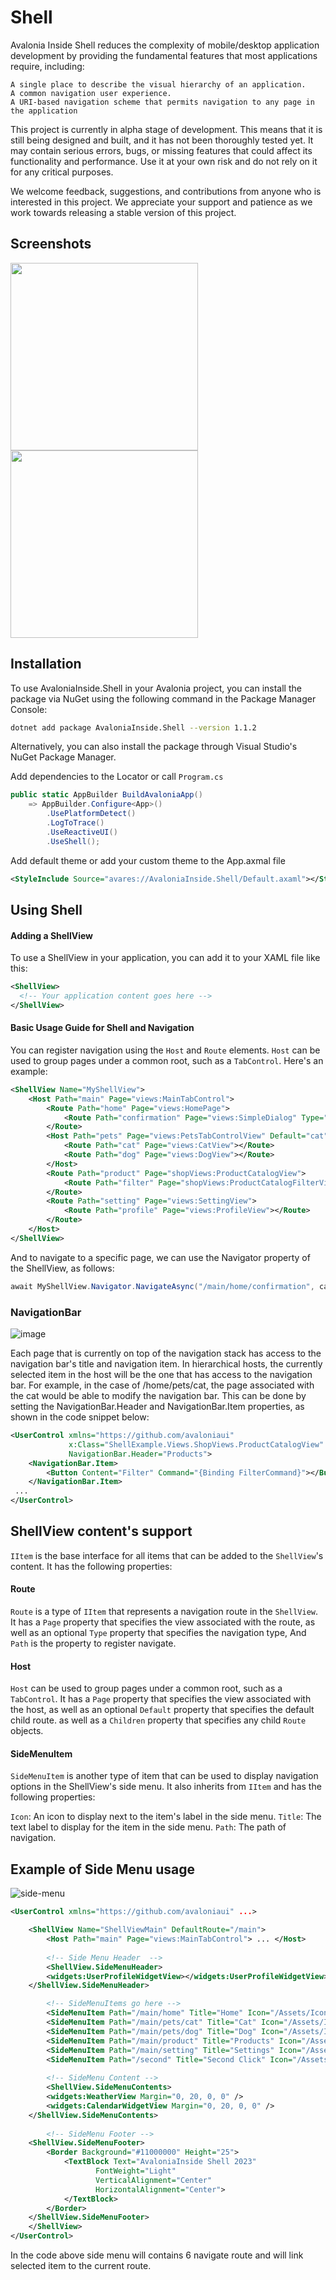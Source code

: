 # Shell

Avalonia Inside Shell reduces the complexity of mobile/desktop application development by providing the fundamental features that most applications require, including:

    A single place to describe the visual hierarchy of an application.
    A common navigation user experience.
    A URI-based navigation scheme that permits navigation to any page in the application
    

This project is currently in alpha stage of development. This means that it is still being designed and built, and it has not been thoroughly tested yet. It may contain serious errors, bugs, or missing features that could affect its functionality and performance. Use it at your own risk and do not rely on it for any critical purposes.

We welcome feedback, suggestions, and contributions from anyone who is interested in this project. We appreciate your support and patience as we work towards releasing a stable version of this project.


## Screenshots

<img src="https://user-images.githubusercontent.com/956077/226295190-cbe81c7d-4054-4c07-9e5c-7ee7149c1468.png" width="300"/> <img src="https://user-images.githubusercontent.com/956077/226295294-3d4f1f9e-941d-4248-b941-a0c35ca0533a.png" width="300"/>  

## Installation

To use AvaloniaInside.Shell in your Avalonia project, you can install the package via NuGet using the following command in the Package Manager Console:

```bash
dotnet add package AvaloniaInside.Shell --version 1.1.2
```

Alternatively, you can also install the package through Visual Studio's NuGet Package Manager.

Add dependencies to the Locator or call `Program.cs`
```csharp
public static AppBuilder BuildAvaloniaApp()
	=> AppBuilder.Configure<App>()
		.UsePlatformDetect()
		.LogToTrace()
		.UseReactiveUI()
		.UseShell();
```

Add default theme or add your custom theme to the App.axmal file
```xml
<StyleInclude Source="avares://AvaloniaInside.Shell/Default.axaml"></StyleInclude>
```

## Using Shell

#### Adding a ShellView
To use a ShellView in your application, you can add it to your XAML file like this:
```xml
<ShellView>
  <!-- Your application content goes here -->
</ShellView>
```

#### Basic Usage Guide for Shell and Navigation
You can register navigation using the `Host` and `Route` elements. `Host` can be used to group pages under a common root, such as a `TabControl`. Here's an example:

```xml
<ShellView Name="MyShellView">
    <Host Path="main" Page="views:MainTabControl">
        <Route Path="home" Page="views:HomePage">
            <Route Path="confirmation" Page="views:SimpleDialog" Type="Modal"></Route>
        </Route>
        <Host Path="pets" Page="views:PetsTabControlView" Default="cat">
            <Route Path="cat" Page="views:CatView"></Route>
            <Route Path="dog" Page="views:DogView"></Route>
        </Host>
        <Route Path="product" Page="shopViews:ProductCatalogView">
            <Route Path="filter" Page="shopViews:ProductCatalogFilterView" Type="Modal"></Route>
        </Route>
        <Route Path="setting" Page="views:SettingView">
            <Route Path="profile" Page="views:ProfileView"></Route>
        </Route>
    </Host>
</ShellView>
```

And to navigate to a specific page, we can use the Navigator property of the ShellView, as follows:

```csharp
await MyShellView.Navigator.NavigateAsync("/main/home/confirmation", cancellationToken);
```

### NavigationBar 
![image](https://user-images.githubusercontent.com/956077/227613963-9b1a10b5-c2b0-4dcb-ba43-cd72f3a27333.png)

Each page that is currently on top of the navigation stack has access to the navigation bar's title and navigation item. In hierarchical hosts, the currently selected item in the host will be the one that has access to the navigation bar. For example, in the case of /home/pets/cat, the page associated with the cat would be able to modify the navigation bar. This can be done by setting the NavigationBar.Header and NavigationBar.Item properties, as shown in the code snippet below:

```xml
<UserControl xmlns="https://github.com/avaloniaui"
             x:Class="ShellExample.Views.ShopViews.ProductCatalogView"
             NavigationBar.Header="Products">
	<NavigationBar.Item>
		<Button Content="Filter" Command="{Binding FilterCommand}"></Button>
	</NavigationBar.Item>
 ...
</UserControl>
```


## ShellView content's support

`IItem` is the base interface for all items that can be added to the `ShellView`'s content. It has the following properties:

#### Route

`Route` is a type of `IItem` that represents a navigation route in the `ShellView`. It has a `Page` property that specifies the view associated with the route, as well as an optional `Type` property that specifies the navigation type, And `Path` is the property to register navigate.

#### Host

`Host` can be used to group pages under a common root, such as a `TabControl`.
It has a `Page` property that specifies the view associated with the host, as well as an optional `Default` property that specifies the default child route. as well as a `Children` property that specifies any child `Route` objects. 

#### SideMenuItem

`SideMenuItem` is another type of item that can be used to display navigation options in the ShellView's side menu. It also inherits from `IItem` and has the following properties:

`Icon`: An icon to display next to the item's label in the side menu.
`Title`: The text label to display for the item in the side menu.
`Path`: The path of navigation.

## Example of Side Menu usage

![side-menu](https://user-images.githubusercontent.com/956077/227538250-f5f86187-6c0f-46a0-803e-951b02abdccd.png)


```xml
<UserControl xmlns="https://github.com/avaloniaui" ...>

    <ShellView Name="ShellViewMain" DefaultRoute="/main">
        <Host Path="main" Page="views:MainTabControl"> ... </Host>
        
        <!-- Side Menu Header  -->
        <ShellView.SideMenuHeader>
		<widgets:UserProfileWidgetView></widgets:UserProfileWidgetView>
	</ShellView.SideMenuHeader>

        <!-- SideMenuItems go here -->
        <SideMenuItem Path="/main/home" Title="Home" Icon="/Assets/Icons/house-solid.png"></SideMenuItem>
        <SideMenuItem Path="/main/pets/cat" Title="Cat" Icon="/Assets/Icons/cat-solid.png"></SideMenuItem>
        <SideMenuItem Path="/main/pets/dog" Title="Dog" Icon="/Assets/Icons/dog-solid.png"></SideMenuItem>
        <SideMenuItem Path="/main/product" Title="Products" Icon="/Assets/Icons/tag-solid.png"></SideMenuItem>
        <SideMenuItem Path="/main/setting" Title="Settings" Icon="/Assets/Icons/user-solid.png"></SideMenuItem>
        <SideMenuItem Path="/second" Title="Second Click" Icon="/Assets/Icons/check-solid.png"></SideMenuItem>
        
        <!-- SideMenu Content -->
        <ShellView.SideMenuContents>
		<widgets:WeatherView Margin="0, 20, 0, 0" />
		<widgets:CalendarWidgetView Margin="0, 20, 0, 0" />
	</ShellView.SideMenuContents>
        
        <!-- SideMenu Footer -->
	<ShellView.SideMenuFooter>
		<Border Background="#11000000" Height="25">
			<TextBlock Text="AvaloniaInside Shell 2023"
				   FontWeight="Light"
				   VerticalAlignment="Center"
				   HorizontalAlignment="Center">
			</TextBlock>
		</Border>
	</ShellView.SideMenuFooter>
    </ShellView>
</UserControl>

```

In the code above side menu will contains 6 navigate route and will link selected item to the current route.
